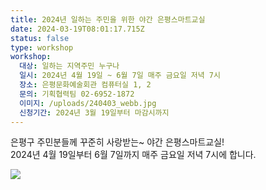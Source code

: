 ```yaml
---
title: 2024년 일하는 주민을 위한 야간 은평스마트교실
date: 2024-03-19T08:01:17.715Z
status: false
type: workshop
workshop:
  대상: 일하는 지역주민 누구나
  일시: 2024년 4월 19일 ~ 6월 7일 매주 금요일 저녁 7시
  장소: 은평문화예술회관 컴퓨터실 1, 2
  문의: 기획협력팀 02-6952-1872
  이미지: /uploads/240403_webb.jpg
  신청기간: 2024년 3월 19일부터 마감시까지
---
```

<!--StartFragment-->

은평구 주민분들께 꾸준히 사랑받는~ 야간 은평스마트교실! <br>
2024년 4월 19일부터 6월 7일까지 매주 금요일 저녁 7시에 합니다.

<!--EndFragment-->

![](/uploads/240403_web.jpg)